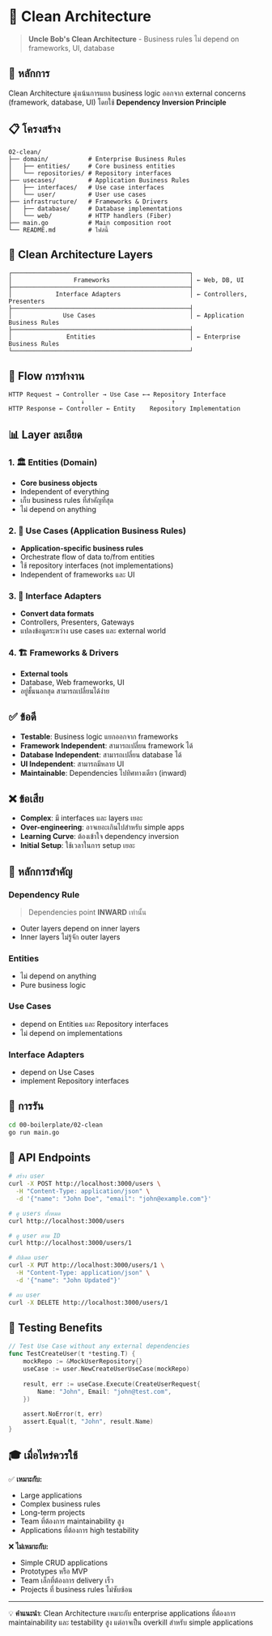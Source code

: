 # 🧹 Clean Architecture

> **Uncle Bob's Clean Architecture** - Business rules ไม่ depend on frameworks, UI, database

## 🎯 หลักการ

Clean Architecture มุ่งเน้นการแยก business logic ออกจาก external concerns (framework, database, UI) โดยใช้ **Dependency Inversion Principle**

## 📋 โครงสร้าง

```
02-clean/
├── domain/           # Enterprise Business Rules
│   ├── entities/     # Core business entities
│   └── repositories/ # Repository interfaces
├── usecases/         # Application Business Rules
│   ├── interfaces/   # Use case interfaces
│   └── user/         # User use cases
├── infrastructure/   # Frameworks & Drivers
│   ├── database/     # Database implementations
│   └── web/          # HTTP handlers (Fiber)
├── main.go           # Main composition root
└── README.md         # ไฟล์นี้
```

## 🎯 Clean Architecture Layers

```
┌─────────────────────────────────────────────────┐
│                 Frameworks                      │ ← Web, DB, UI
├─────────────────────────────────────────────────┤
│            Interface Adapters                   │ ← Controllers, Presenters
├─────────────────────────────────────────────────┤
│              Use Cases                          │ ← Application Business Rules
├─────────────────────────────────────────────────┤
│               Entities                          │ ← Enterprise Business Rules
└─────────────────────────────────────────────────┘
```

## 🔄 Flow การทำงาน

```
HTTP Request → Controller → Use Case ←→ Repository Interface
                    ↓                        ↑
HTTP Response ← Controller ← Entity    Repository Implementation
```

## 📊 Layer ละเอียด

### **1. 🏛️ Entities (Domain)**
- **Core business objects**
- Independent of everything
- เก็บ business rules ที่สำคัญที่สุด
- ไม่ depend on anything

### **2. 🎯 Use Cases (Application Business Rules)**
- **Application-specific business rules**
- Orchestrate flow of data to/from entities
- ใช้ repository interfaces (not implementations)
- Independent of frameworks และ UI

### **3. 🔌 Interface Adapters**
- **Convert data formats**
- Controllers, Presenters, Gateways
- แปลงข้อมูลระหว่าง use cases และ external world

### **4. 🏗️ Frameworks & Drivers**
- **External tools**
- Database, Web frameworks, UI
- อยู่ชั้นนอกสุด สามารถเปลี่ยนได้ง่าย

## ✅ ข้อดี

- **Testable**: Business logic แยกออกจาก frameworks
- **Framework Independent**: สามารถเปลี่ยน framework ได้
- **Database Independent**: สามารถเปลี่ยน database ได้
- **UI Independent**: สามารถมีหลาย UI
- **Maintainable**: Dependencies ไปทิศทางเดียว (inward)

## ❌ ข้อเสีย

- **Complex**: มี interfaces และ layers เยอะ
- **Over-engineering**: อาจเยอะเกินไปสำหรับ simple apps
- **Learning Curve**: ต้องเข้าใจ dependency inversion
- **Initial Setup**: ใช้เวลาในการ setup เยอะ

## 🔑 หลักการสำคัญ

### **Dependency Rule**
> Dependencies point **INWARD** เท่านั้น
- Outer layers depend on inner layers
- Inner layers ไม่รู้จัก outer layers

### **Entities**
- ไม่ depend on anything
- Pure business logic

### **Use Cases**
- depend on Entities และ Repository interfaces
- ไม่ depend on implementations

### **Interface Adapters**
- depend on Use Cases
- implement Repository interfaces

## 🚀 การรัน

```bash
cd 00-boilerplate/02-clean
go run main.go
```

## 🔧 API Endpoints

```bash
# สร้าง user
curl -X POST http://localhost:3000/users \
  -H "Content-Type: application/json" \
  -d '{"name": "John Doe", "email": "john@example.com"}'

# ดู users ทั้งหมด
curl http://localhost:3000/users

# ดู user ตาม ID
curl http://localhost:3000/users/1

# อัปเดต user
curl -X PUT http://localhost:3000/users/1 \
  -H "Content-Type: application/json" \
  -d '{"name": "John Updated"}'

# ลบ user
curl -X DELETE http://localhost:3000/users/1
```

## 🧪 Testing Benefits

```go
// Test Use Case without any external dependencies
func TestCreateUser(t *testing.T) {
    mockRepo := &MockUserRepository{}
    useCase := user.NewCreateUserUseCase(mockRepo)
    
    result, err := useCase.Execute(CreateUserRequest{
        Name: "John", Email: "john@test.com",
    })
    
    assert.NoError(t, err)
    assert.Equal(t, "John", result.Name)
}
```

## 🎓 เมื่อไหร่ควรใช้

✅ **เหมาะกับ:**
- Large applications
- Complex business rules
- Long-term projects
- Team ที่ต้องการ maintainability สูง
- Applications ที่ต้องการ high testability

❌ **ไม่เหมาะกับ:**
- Simple CRUD applications
- Prototypes หรือ MVP
- Team เล็กที่ต้องการ delivery เร็ว
- Projects ที่ business rules ไม่ซับซ้อน

---

💡 **คำแนะนำ**: Clean Architecture เหมาะกับ enterprise applications ที่ต้องการ maintainability และ testability สูง แต่อาจเป็น overkill สำหรับ simple applications 